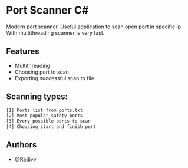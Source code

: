 
# Port Scanner C#
Modern port scanner.  Useful application to scan open port in specific ip. With multithreading scanner is very fast.





## Features
- Multithreading
- Choosing port to scan
- Exporting successful scan to file



## Scanning types:
```bash
[1] Ports list from ports.txt
[2] Most popular safety ports
[3] Every possible ports to scan
[4] Choosing start and finish port

```
## Authors

- [@Radivv](https://github.com/Radivv)

